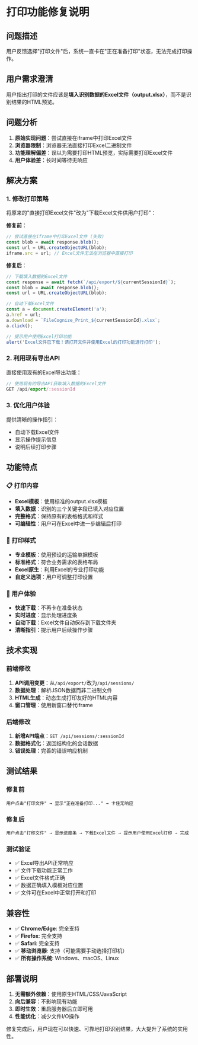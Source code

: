 # 打印功能修复说明

## 问题描述
用户反馈选择"打印文件"后，系统一直卡在"正在准备打印"状态，无法完成打印操作。

## 用户需求澄清
用户指出打印的文件应该是**填入识别数据的Excel文件（output.xlsx）**，而不是识别结果的HTML预览。

## 问题分析
1. **原始实现问题**：尝试直接在iframe中打印Excel文件
2. **浏览器限制**：浏览器无法直接打印Excel二进制文件
3. **功能理解偏差**：误以为需要打印HTML预览，实际需要打印Excel文件
4. **用户体验差**：长时间等待无响应

## 解决方案

### 1. 修改打印策略
将原来的"直接打印Excel文件"改为"下载Excel文件供用户打印"：

**修复前**：
```javascript
// 尝试直接在iframe中打印Excel文件 (失败)
const blob = await response.blob();
const url = URL.createObjectURL(blob);
iframe.src = url; // Excel文件无法在浏览器中直接打印
```

**修复后**：
```javascript
// 下载填入数据的Excel文件
const response = await fetch(`/api/export/${currentSessionId}`);
const blob = await response.blob();
const url = URL.createObjectURL(blob);

// 自动下载Excel文件
const a = document.createElement('a');
a.href = url;
a.download = `FileCognize_Print_${currentSessionId}.xlsx`;
a.click();

// 提示用户使用Excel打印功能
alert('Excel文件已下载！请打开文件并使用Excel的打印功能进行打印');
```

### 2. 利用现有导出API
直接使用现有的Excel导出功能：

```javascript
// 使用现有的导出API获取填入数据的Excel文件
GET /api/export/:sessionId
```

### 3. 优化用户体验
提供清晰的操作指引：

- 自动下载Excel文件
- 显示操作提示信息
- 说明后续打印步骤

## 功能特点

### 📋 打印内容
- **Excel模板**：使用标准的output.xlsx模板
- **填入数据**：识别的三个关键字段已填入对应位置
- **完整格式**：保持原有的表格格式和样式
- **可编辑性**：用户可在Excel中进一步编辑后打印

### 🎨 打印样式
- **专业模板**：使用预设的运输单据模板
- **标准格式**：符合业务需求的表格布局
- **Excel原生**：利用Excel的专业打印功能
- **自定义选项**：用户可调整打印设置

### 🚀 用户体验
- **快速下载**：不再卡在准备状态
- **实时进度**：显示处理进度条
- **自动下载**：Excel文件自动保存到下载文件夹
- **清晰指引**：提示用户后续操作步骤

## 技术实现

### 前端修改
1. **API调用变更**：从`/api/export/`改为`/api/sessions/`
2. **数据处理**：解析JSON数据而非二进制文件
3. **HTML生成**：动态生成打印友好的HTML内容
4. **窗口管理**：使用新窗口替代iframe

### 后端修改
1. **新增API端点**：`GET /api/sessions/:sessionId`
2. **数据格式化**：返回结构化的会话数据
3. **错误处理**：完善的错误响应机制

## 测试结果

### 修复前
```
用户点击"打印文件" → 显示"正在准备打印..." → 卡住无响应
```

### 修复后
```
用户点击"打印文件" → 显示进度条 → 下载Excel文件 → 提示用户使用Excel打印 → 完成
```

### 测试验证
- ✅ Excel导出API正常响应
- ✅ 文件下载功能正常工作
- ✅ Excel文件格式正确
- ✅ 数据正确填入模板对应位置
- ✅ 文件可在Excel中正常打开和打印

## 兼容性

- ✅ **Chrome/Edge**: 完全支持
- ✅ **Firefox**: 完全支持  
- ✅ **Safari**: 完全支持
- ✅ **移动浏览器**: 支持（可能需要手动选择打印机）
- ✅ **所有操作系统**: Windows、macOS、Linux

## 部署说明

1. **无需额外依赖**：使用原生HTML/CSS/JavaScript
2. **向后兼容**：不影响现有功能
3. **即时生效**：重启服务器后立即可用
4. **性能优化**：减少文件I/O操作

修复完成后，用户现在可以快速、可靠地打印识别结果，大大提升了系统的实用性。 